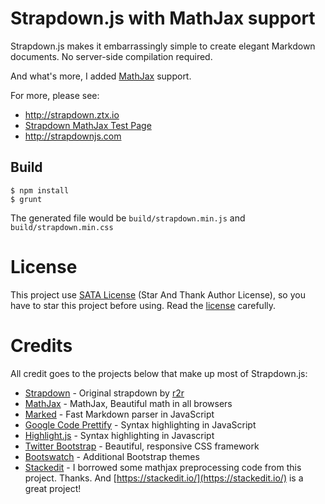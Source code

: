 
# Strapdown.js with MathJax support

Strapdown.js makes it embarrassingly simple to create elegant Markdown documents. No server-side compilation required. 

And what's more, I added [MathJax](http://www.mathjax.org/) support.

For more, please see:

+ http://strapdown.ztx.io
+ [Strapdown MathJax Test Page](http://strapdown.ztx.io/test.html)
+ http://strapdownjs.com

## Build

```
$ npm install
$ grunt
```

The generated file would be `build/strapdown.min.js` and `build/strapdown.min.css`

# License

This project use [SATA License](LICENSE) (Star And Thank Author License), so you have to star this project before using. Read the [license](LICENSE) carefully.

# Credits

All credit goes to the projects below that make up most of Strapdown.js:

+ [Strapdown](http://strapdownjs.com) - Original strapdown by [r2r](http://twitter.com/r2r)
+ [MathJax](http://www.mathjax.org/) - MathJax, Beautiful math in all browsers
+ [Marked](https://github.com/chjj/marked/) - Fast Markdown parser in JavaScript
+ [Google Code Prettify](http://code.google.com/p/google-code-prettify/) - Syntax highlighting in JavaScript
+ [Highlight.js](http://highlightjs.org/) - Syntax highlighting in Javascript
+ [Twitter Bootstrap](http://twitter.github.com/bootstrap/) - Beautiful, responsive CSS framework
+ [Bootswatch](http://bootswatch.com) - Additional Bootstrap themes
+ [Stackedit](https://github.com/benweet/stackedit) - I borrowed some mathjax preprocessing code from this project. Thanks. And [https://stackedit.io/](https://stackedit.io/) is a great project!




